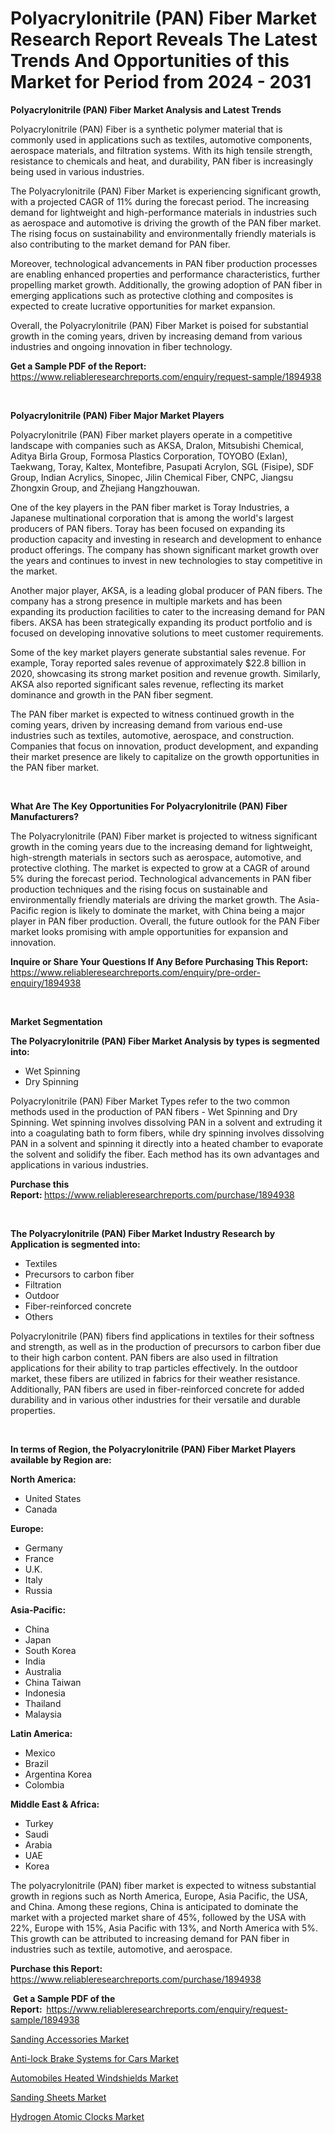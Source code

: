 <p><h1>Polyacrylonitrile (PAN) Fiber Market Research Report Reveals The Latest Trends And Opportunities of this Market for Period from 2024 - 2031</h1></p><p><strong>Polyacrylonitrile (PAN) Fiber Market Analysis and Latest Trends</strong></p>
<p><p>Polyacrylonitrile (PAN) Fiber is a synthetic polymer material that is commonly used in applications such as textiles, automotive components, aerospace materials, and filtration systems. With its high tensile strength, resistance to chemicals and heat, and durability, PAN fiber is increasingly being used in various industries.</p><p>The Polyacrylonitrile (PAN) Fiber Market is experiencing significant growth, with a projected CAGR of 11% during the forecast period. The increasing demand for lightweight and high-performance materials in industries such as aerospace and automotive is driving the growth of the PAN fiber market. The rising focus on sustainability and environmentally friendly materials is also contributing to the market demand for PAN fiber.</p><p>Moreover, technological advancements in PAN fiber production processes are enabling enhanced properties and performance characteristics, further propelling market growth. Additionally, the growing adoption of PAN fiber in emerging applications such as protective clothing and composites is expected to create lucrative opportunities for market expansion.</p><p>Overall, the Polyacrylonitrile (PAN) Fiber Market is poised for substantial growth in the coming years, driven by increasing demand from various industries and ongoing innovation in fiber technology.</p></p>
<p><strong>Get a Sample PDF of the Report:&nbsp;</strong> <a href="https://www.reliableresearchreports.com/enquiry/request-sample/1894938">https://www.reliableresearchreports.com/enquiry/request-sample/1894938</a></p>
<p>&nbsp;</p>
<p><strong>Polyacrylonitrile (PAN) Fiber Major Market Players</strong></p>
<p><p>Polyacrylonitrile (PAN) Fiber market players operate in a competitive landscape with companies such as AKSA, Dralon, Mitsubishi Chemical, Aditya Birla Group, Formosa Plastics Corporation, TOYOBO (Exlan), Taekwang, Toray, Kaltex, Montefibre, Pasupati Acrylon, SGL (Fisipe), SDF Group, Indian Acrylics, Sinopec, Jilin Chemical Fiber, CNPC, Jiangsu Zhongxin Group, and Zhejiang Hangzhouwan.</p><p>One of the key players in the PAN fiber market is Toray Industries, a Japanese multinational corporation that is among the world's largest producers of PAN fibers. Toray has been focused on expanding its production capacity and investing in research and development to enhance product offerings. The company has shown significant market growth over the years and continues to invest in new technologies to stay competitive in the market.</p><p>Another major player, AKSA, is a leading global producer of PAN fibers. The company has a strong presence in multiple markets and has been expanding its production facilities to cater to the increasing demand for PAN fibers. AKSA has been strategically expanding its product portfolio and is focused on developing innovative solutions to meet customer requirements.</p><p>Some of the key market players generate substantial sales revenue. For example, Toray reported sales revenue of approximately $22.8 billion in 2020, showcasing its strong market position and revenue growth. Similarly, AKSA also reported significant sales revenue, reflecting its market dominance and growth in the PAN fiber segment.</p><p>The PAN fiber market is expected to witness continued growth in the coming years, driven by increasing demand from various end-use industries such as textiles, automotive, aerospace, and construction. Companies that focus on innovation, product development, and expanding their market presence are likely to capitalize on the growth opportunities in the PAN fiber market.</p></p>
<p>&nbsp;</p>
<p><strong>What Are The Key Opportunities For Polyacrylonitrile (PAN) Fiber Manufacturers?</strong></p>
<p><p>The Polyacrylonitrile (PAN) Fiber market is projected to witness significant growth in the coming years due to the increasing demand for lightweight, high-strength materials in sectors such as aerospace, automotive, and protective clothing. The market is expected to grow at a CAGR of around 5% during the forecast period. Technological advancements in PAN fiber production techniques and the rising focus on sustainable and environmentally friendly materials are driving the market growth. The Asia-Pacific region is likely to dominate the market, with China being a major player in PAN fiber production. Overall, the future outlook for the PAN Fiber market looks promising with ample opportunities for expansion and innovation.</p></p>
<p><strong>Inquire or Share Your Questions If Any Before Purchasing This Report:</strong> <a href="https://www.reliableresearchreports.com/enquiry/pre-order-enquiry/1894938">https://www.reliableresearchreports.com/enquiry/pre-order-enquiry/1894938</a></p>
<p>&nbsp;</p>
<p><strong>Market Segmentation</strong></p>
<p><strong>The Polyacrylonitrile (PAN) Fiber Market Analysis by types is segmented into:</strong></p>
<p><ul><li>Wet Spinning</li><li>Dry Spinning</li></ul></p>
<p><p>Polyacrylonitrile (PAN) Fiber Market Types refer to the two common methods used in the production of PAN fibers - Wet Spinning and Dry Spinning. Wet spinning involves dissolving PAN in a solvent and extruding it into a coagulating bath to form fibers, while dry spinning involves dissolving PAN in a solvent and spinning it directly into a heated chamber to evaporate the solvent and solidify the fiber. Each method has its own advantages and applications in various industries.</p></p>
<p><strong>Purchase this Report:&nbsp;</strong><a href="https://www.reliableresearchreports.com/purchase/1894938">https://www.reliableresearchreports.com/purchase/1894938</a></p>
<p>&nbsp;</p>
<p><strong>The Polyacrylonitrile (PAN) Fiber Market Industry Research by Application is segmented into:</strong></p>
<p><ul><li>Textiles</li><li>Precursors to carbon fiber</li><li>Filtration</li><li>Outdoor</li><li>Fiber-reinforced concrete</li><li>Others</li></ul></p>
<p><p>Polyacrylonitrile (PAN) fibers find applications in textiles for their softness and strength, as well as in the production of precursors to carbon fiber due to their high carbon content. PAN fibers are also used in filtration applications for their ability to trap particles effectively. In the outdoor market, these fibers are utilized in fabrics for their weather resistance. Additionally, PAN fibers are used in fiber-reinforced concrete for added durability and in various other industries for their versatile and durable properties.</p></p>
<p>&nbsp;</p>
<p><strong>In terms of Region, the Polyacrylonitrile (PAN) Fiber Market Players available by Region are:</strong></p>
<p>
    <p> <strong> North America: </strong>
        <ul>
            <li>United States</li>
            <li>Canada</li>
        </ul>
        </p> 
    <p> <strong> Europe: </strong>
        <ul>
            <li>Germany</li>
            <li>France</li>
            <li>U.K.</li>
            <li>Italy</li>
            <li>Russia</li>
        </ul>
        </p> 
    <p> <strong> Asia-Pacific: </strong>
        <ul>
            <li>China</li>
            <li>Japan</li>
            <li>South Korea</li>
            <li>India</li>
            <li>Australia</li>
            <li>China Taiwan</li>
            <li>Indonesia</li>
            <li>Thailand</li>
            <li>Malaysia</li>
        </ul>
        </p> 
    <p> <strong> Latin America: </strong>
        <ul>
            <li>Mexico</li>
            <li>Brazil</li>
            <li>Argentina Korea</li>
            <li>Colombia</li>
        </ul>
        </p> 
    <p> <strong> Middle East & Africa: </strong>
        <ul>
            <li>Turkey</li>
            <li>Saudi</li>
            <li>Arabia</li>
            <li>UAE</li>
            <li>Korea</li>
        </ul>
    </p>
    </p>
<p><p>The polyacrylonitrile (PAN) fiber market is expected to witness substantial growth in regions such as North America, Europe, Asia Pacific, the USA, and China. Among these regions, China is anticipated to dominate the market with a projected market share of 45%, followed by the USA with 22%, Europe with 15%, Asia Pacific with 13%, and North America with 5%. This growth can be attributed to increasing demand for PAN fiber in industries such as textile, automotive, and aerospace.</p></p>
<p><strong>Purchase this Report: </strong><a href="https://www.reliableresearchreports.com/purchase/1894938">https://www.reliableresearchreports.com/purchase/1894938</a></p>
<p>&nbsp;<strong>Get a Sample PDF of the Report:&nbsp;&nbsp;</strong><a href="https://www.reliableresearchreports.com/enquiry/request-sample/1894938">https://www.reliableresearchreports.com/enquiry/request-sample/1894938</a></p>
<p><strong></strong></p>
<p><p><a href="https://view.publitas.com/reportprime-1/sanding-accessories-market-with-the-goal-of-estimating-the-market-size-and-future-growth-potential-of-various-market-segments-based-on-component-applications-end-user-and-region/">Sanding Accessories Market</a></p><p><a href="https://metal-farmhouse-e95.notion.site/Anti-lock-Brake-Systems-for-Cars-Market-Size-Growth-and-Forecast-from-2024-2031-4a1ebc23a298494eb008a722a4365400">Anti-lock Brake Systems for Cars Market</a></p><p><a href="https://extreme-scabiosa-c81.notion.site/Automobiles-Heated-Windshields-Market-Growth-Market-Trends-COVID-19-Impact-and-Forecasts-for-peri-6b3f9326bb2f4731a3424254a0113bbf">Automobiles Heated Windshields Market</a></p><p><a href="https://view.publitas.com/reportprime-1/sanding-sheets-market-analysis-examines-its-scope-on-growth-opportunities-and-forecasted-trends-spanning-from-2024-to-2031/">Sanding Sheets Market</a></p><p><a href="https://summer-dogwood-3e9.notion.site/Hydrogen-Atomic-Clocks-Market-Size-2024-2031-Global-Industrial-Analysis-Key-Geographical-Regions--900becb7b7c64e6c9af6e6c985112602">Hydrogen Atomic Clocks Market</a></p></p>